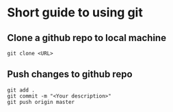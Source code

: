 # Short guide to using git
## Clone a github repo to local machine

```
git clone <URL>
```

## Push changes to github repo

```
git add .
git commit -m "<Your description>"
git push origin master
```